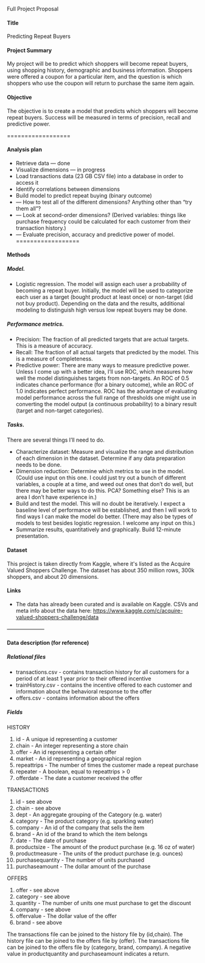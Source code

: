 Full Project Proposal

#### Title
Predicting Repeat Buyers

#### Project Summary
My project will be to predict which shoppers will become repeat buyers, using shopping history, demographic and business information.  Shoppers were offered a coupon for a particular item, and the question is which shoppers who use the coupon will return to purchase the same item again.

#### Objective
The objective is to create a model that predicts which shoppers will become repeat buyers.  Success will be measured in terms of precision, recall and predictive power. 

==================
#### Analysis plan

* Retrieve data — done
* Visualize dimensions — in progress
* Load transactions data (23 GB CSV file) into a database in order to access it
* Identify correlations between dimensions
* Build model to predict repeat buying (binary outcome)
* — How to test all of the different dimensions?  Anything other than “try them all”?
* — Look at second-order dimensions?  (Derived variables:  things like purchase frequency could be calculated for each customer from their transaction history.)
* — Evaluate precision, accuracy and predictive power of model.
==================


#### Methods
##### Model.
* Logistic regression.  The model will assign each user a probability of becoming a repeat buyer.  Initially, the model will be used to categorize each user as a target (bought product at least once) or non-target (did not buy product).  Depending on the data and the results, additional modeling to distinguish high versus low repeat buyers may be done. 

##### Performance metrics.
* Precision:  The fraction of all predicted targets that are actual targets.  This is a measure of accuracy.
* Recall:  The fraction of all actual targets that predicted by the model.  This is a measure of completeness.
* Predictive power:  There are many ways to measure predictive power.  Unless I come up with a better idea, I’ll use ROC, which measures how well the model distinguishes targets from non-targets.  An ROC of 0.5 indicates chance performance (for a binary outcome), while an ROC of 1.0 indicates perfect performance.  ROC has the advantage of evaluating model performance across the full range of thresholds one might use in converting the model output (a continuous probability) to a binary result (target and non-target categories).

##### Tasks.
There are several things I’ll need to do.
* Characterize dataset:  Measure and visualize the range and distribution of each dimension in the dataset.  Determine if any data preparation needs to be done.
* Dimension reduction:  Determine which metrics to use in the model.  (Could use input on this one.  I could just try out a bunch of different variables, a couple at a time, and weed out ones that don’t do well, but there may be better ways to do this.  PCA?  Something else?  This is an area I don’t have experience in.)
* Build and test the model.  This will no doubt be iteratively.  I expect a baseline level of performance will be established, and then I will work to find ways I can make the model do better.  (There may also be types of models to test besides logistic regression.  I welcome any input on this.)
* Summarize results, quantitatively and graphically.  Build 12-minute presentation.

#### Dataset
This project is taken directly from Kaggle, where it's listed as the Acquire Valued Shoppers Challenge. The dataset has about 350 million rows, 300k shoppers, and about 20 dimensions. 

#### Links
* The data has already been curated and is available on Kaggle.  CSVs and meta info about the data here:  https://www.kaggle.com/c/acquire-valued-shoppers-challenge/data

———————
#### Data description (for reference)

##### Relational files
* transactions.csv - contains transaction history for all customers for a period of at least 1 year prior to their offered incentive
* trainHistory.csv - contains the incentive offered to each customer and information about the behavioral response to the offer
* offers.csv - contains information about the offers

##### Fields

HISTORY

1. id - A unique id representing a customer
2. chain - An integer representing a store chain
3. offer - An id representing a certain offer
4. market - An id representing a geographical region
5. repeattrips - The number of times the customer made a repeat purchase
6. repeater - A boolean, equal to repeattrips > 0
7. offerdate - The date a customer received the offer

TRANSACTIONS

1. id - see above
2. chain - see above
3. dept - An aggregate grouping of the Category (e.g. water)
4. category - The product category (e.g. sparkling water)
5. company - An id of the company that sells the item
6. brand - An id of the brand to which the item belongs
7. date - The date of purchase
8. productsize - The amount of the product purchase (e.g. 16 oz of water)
9. productmeasure - The units of the product purchase (e.g. ounces)
10. purchasequantity - The number of units purchased
11. purchaseamount - The dollar amount of the purchase

OFFERS

1. offer - see above
2. category - see above
3. quantity - The number of units one must purchase to get the discount
4. company - see above
5. offervalue - The dollar value of the offer
6. brand - see above

The transactions file can be joined to the history file by (id,chain). The history file can be joined to the offers file by (offer). The transactions file can be joined to the offers file by (category, brand, company). A negative value in productquantity and purchaseamount indicates a return.
